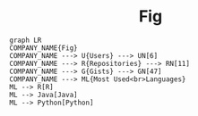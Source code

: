 <h1 align="center">Fig</h1>

```mermaid
graph LR
COMPANY_NAME{Fig}
COMPANY_NAME ---> U{Users} ---> UN[6]
COMPANY_NAME ---> R{Repositories} ---> RN[11]
COMPANY_NAME ---> G{Gists} ---> GN[47]
COMPANY_NAME ---> ML{Most Used<br>Languages}
ML --> R[R]
ML --> Java[Java]
ML --> Python[Python]
```
